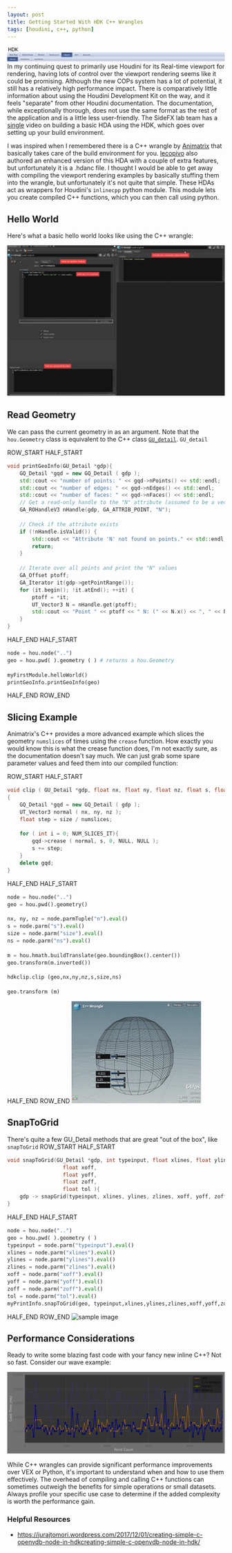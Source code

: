 ```yaml
---
layout: post
title: Getting Started With HDK C++ Wrangles
tags: [houdini, c++, python]
---
```

![sample image](../assets/images/HDK_header.png)
In my continuing quest to primarily use Houdini for its Real-time viewport for rendering, having lots of control over the viewport rendering seems like it could be promising. Although the new COPs system has a lot of potential, it still has a relatively high performance impact. There is comparatively little information about using the Houdini Development Kit on the way, and it feels "separate" from other Houdini documentation. The documentation, while exceptionally thorough, does not use the same format as the rest of the application and is a little less user-friendly.  The SideFX lab team has a [single](https://www.sidefx.com/tutorials/quick-tip-getting-started-with-the-hdk/) video on building a basic HDA using the HDK, which goes over setting up your build environment. 

I was inspired when I remembered there is a C++ wrangle by [Animatrix](https://vimeo.com/171189268) that basically takes care of the build environment for you.  [lecopivo](https://github.com/lecopivo) also authored an enhanced version of this HDA with a couple of extra features, but unfortunately it is a .hdanc file. I thought I would be able to get away with compiling the viewport rendering examples by basically stuffing them into the wrangle, but unfortunately it's not quite that simple. These HDAs act as wrappers for Houdini's `inlinecpp` python module. This module lets you create compiled C++ functions, which you can then call using python. 

## Hello World
Here's what a basic hello world looks like using the C++ wrangle:

![sample image](../assets/images/getting_started_with_hdk/cwrangle_ss.png)

## Read Geometry

We can pass the current geometry in as an argument. Note that the `hou.Geometry` class is equivalent to the C++ class [`GU_detail`](https://www.sidefx.com/docs/hdk/class_g_u___detail.html). `GU_detail` 


ROW_START
HALF_START
```cpp
void printGeoInfo(GU_Detail *gdp){
	GQ_Detail *gqd = new GQ_Detail ( gdp );
	std::cout << "number of points: " << gqd->nPoints() << std::endl;
	std::cout << "number of edges: " << gqd->nEdges() << std::endl;
	std::cout << "number of faces: " << gqd->nFaces() << std::endl;
	// Get a read-only handle to the "N" attribute (assumed to be a vector3 attribute)
    GA_ROHandleV3 nHandle(gdp, GA_ATTRIB_POINT, "N");

    // Check if the attribute exists
    if (!nHandle.isValid()) {
        std::cout << "Attribute 'N' not found on points." << std::endl;
        return;
    }

    // Iterate over all points and print the "N" values
    GA_Offset ptoff;
    GA_Iterator it(gdp->getPointRange());
    for (it.begin(); !it.atEnd(); ++it) {
        ptoff = *it;
        UT_Vector3 N = nHandle.get(ptoff);
        std::cout << "Point " << ptoff << " N: (" << N.x() << ", " << N.y() << ", " << N.z() << ")" << std::endl;
    }
}
```
HALF_END
HALF_START
```python
node = hou.node("..")
geo = hou.pwd( ).geometry ( ) # returns a hou.Geometry

myFirstModule.helloWorld()
printGeoInfo.printGeoInfo(geo)

```
HALF_END
ROW_END

## Slicing Example
Animatrix's C++ provides a more advanced example which slices the geometry `numslices` of times  using the `crease` function. How exactly you would know this is what the crease function does, I'm not exactly sure, as the documentation doesn't say much.  We can just grab some spare parameter values and feed them into our compiled function:

ROW_START
HALF_START
```cpp
void clip ( GU_Detail *gdp, float nx, float ny, float nz, float s, float size, int numslices )
{
	GQ_Detail *gqd = new GQ_Detail ( gdp );
	UT_Vector3 normal ( nx, ny, nz );
	float step = size / numslices;
	
	for ( int i = 0; NUM_SLICES_IT){
		gqd->crease ( normal, s, 0, NULL, NULL );
		s += step;
	}
	delete gqd;
}

```

HALF_END
HALF_START
```python
node = hou.node("..")
geo = hou.pwd().geometry()

nx, ny, nz = node.parmTuple("n").eval()
s = node.parm("s").eval()
size = node.parm("size").eval()
ns = node.parm("ns").eval()

m = hou.hmath.buildTranslate(geo.boundingBox().center())
geo.transform(m.inverted())

hdkclip.clip (geo,nx,ny,nz,s,size,ns)

geo.transform (m)
```
HALF_END
ROW_END
![sample image](../assets/images/getting_started_with_hdk/crease_geo_small.gif)

## SnapToGrid
There's quite a few GU_Detail methods that are great "out of the box",  like `snapToGrid`
ROW_START
HALF_START
```cpp
void snapToGrid(GU_Detail *gdp, int typeinput, float xlines, float ylines, float zlines,
                  float xoff,
                  float yoff,
                  float zoff,
                  float tol ){
    gdp -> snapGrid(typeinput, xlines, ylines, zlines, xoff, yoff, zoff, tol);
}
```
HALF_END
HALF_START
```python
node = hou.node("..")
geo = hou.pwd( ).geometry ( )
typeinput = node.parm("typeinput").eval()
xlines = node.parm("xlines").eval()
ylines = node.parm("ylines").eval()
zlines = node.parm("zlines").eval()
xoff = node.parm("xoff").eval()
yoff = node.parm("yoff").eval()
zoff = node.parm("zoff").eval()
tol = node.parm("tol").eval()
myPrintInfo.snapToGrid(geo, typeinput,xlines,ylines,zlines,xoff,yoff,zoff,tol)
```
HALF_END
ROW_END
![sample image](../assets/images/getting_started_with_hdk/snap_to_grid.gif)


## Performance Considerations

Ready to write some blazing fast code with your fancy new inline C++? Not so fast. Consider our wave example:

![wave_example](../assets/images/notes_on_performance/wave_performance.svg)

While C++ wrangles can provide significant performance improvements over VEX or Python, it's important to understand when and how to use them effectively. The overhead of compiling and calling C++ functions can sometimes outweigh the benefits for simple operations or small datasets. Always profile your specific use case to determine if the added complexity is worth the performance gain.

### Helpful Resources

- https://jurajtomori.wordpress.com/2017/12/01/creating-simple-c-openvdb-node-in-hdkcreating-simple-c-openvdb-node-in-hdk/



